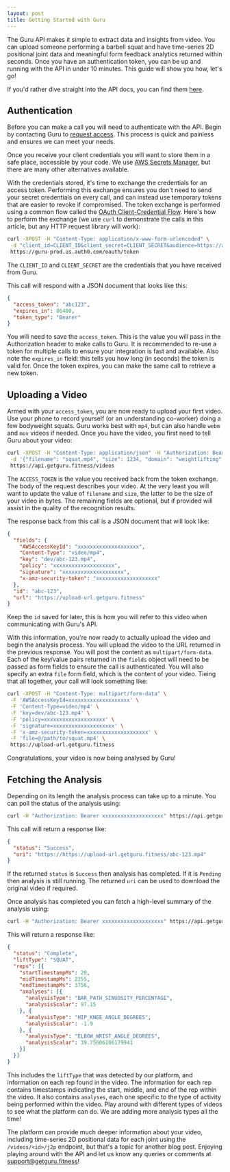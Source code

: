 ```yaml
---
layout: post
title: Getting Started with Guru
---
```


The Guru API makes it simple to extract data and insights from video. You can upload someone performing a barbell squat
and have time-series 2D positional joint data and meaningful form feedback analytics returned within seconds.
Once you have an authentication token, you can be up and running with the API in under 10 minutes. This guide will show
you how, let's go!

If you'd rather dive straight into the API docs, you can find them [here](https://docs.getguru.fitness).

## Authentication
Before you can make a call you will need to authenticate with the API.
Begin by contacting Guru to [request access](mailto:support@getguru.fitness?subject=Access+Request).
This process is quick and painless and ensures we can meet your needs.

Once you receive your client credentials you will want to store them in a safe place, accessible by your code.
We use [AWS Secrets Manager](https://aws.amazon.com/secrets-manager), but there are many other alternatives
available.

With the credentials stored, it's time to exchange the credentials for an access token.
Performing this exchange ensures you don't need to send your secret credentials on every call, and can
instead use temporary tokens that are easier to revoke if compromised.
The token exchange is performed using a common flow called the [OAuth Client-Credential Flow](https://auth0.com/docs/get-started/authentication-and-authorization-flow/client-credentials-flow).
Here's how to perform the exchange (we use `curl` to demonstrate the calls in this article, but any HTTP request library will work):
```bash
curl -XPOST -H "Content-Type: application/x-www-form-urlencoded" \
 -d "client_id=CLIENT_ID&client_secret=CLIENT_SECRET&audience=https://api.formguru.fitness/&grant_type=client_credentials" \
 https://guru-prod.us.auth0.com/oauth/token
```
The `CLIENT_ID` and `CLIENT_SECRET` are the credentials that you have received from Guru.

This call will respond with a JSON document that looks like this:
```json
{
  "access_token": "abc123",
  "expires_in": 86400,
  "token_type": "Bearer"
}
```
You will need to save the `access_token`. This is the value you will pass in the Authorization header to make calls to Guru.
It is recommended to re-use a token for multiple calls to ensure your integration is fast and available.
Also note the `expires_in` field: this tells you how long (in seconds) the token is valid for.
Once the token expires, you can make the same call to retrieve a new token.

## Uploading a Video
Armed with your `access_token`, you are now ready to upload your first video.
Use your phone to record yourself (or an understanding co-worker) doing a few bodyweight squats.
Guru works best with `mp4`, but can also handle `webm` and `mov` videos if needed.
Once you have the video, you first need to tell Guru about your video:
```bash
curl -XPOST -H "Content-Type: application/json" -H "Authorization: Bearer ACCESS_TOKEN" \
 -d '{"filename": "squat.mp4", "size": 1234, "domain": "weightlifting", "activity": "squat", "repCount": 5, "source": "my-service"}' \
 https://api.getguru.fitness/videos
```
The `ACCESS_TOKEN` is the value you received back from the token exchange.
The body of the request describes your video.
At the very least you will want to update the value of `filename` and `size`, the latter to be the size
of your video in bytes. The remaining fields are optional, but if provided will assist in the quality
of the recognition results.

The response back from this call is a JSON document that will look like:
```json
{
  "fields": {
    "AWSAccessKeyId": "xxxxxxxxxxxxxxxxxxxx",
    "Content-Type": "video/mp4",
    "key": "dev/abc-123.mp4",
    "policy": "xxxxxxxxxxxxxxxxxxxx",
    "signature": "xxxxxxxxxxxxxxxxxxxx",
    "x-amz-security-token": "xxxxxxxxxxxxxxxxxxxx"
  },
  "id": "abc-123",
  "url": "https://upload-url.getguru.fitness"
}
```
Keep the `id` saved for later, this is how you will refer to this video when communicating with Guru's API.

With this information, you're now ready to actually upload the video and begin the analysis process.
You will upload the video to the URL returned in the previous response.
You will post the content as `multipart/form-data`.
Each of the key/value pairs returned in the `fields` object will need to be passed as form fields to ensure
the call is authenticated. You will also specify an extra `file` form field, which is the content of your video.
Tieing that all together, your call will look something like:
```bash
curl -XPOST -H "Content-Type: multipart/form-data" \
 -F 'AWSAccessKeyId=xxxxxxxxxxxxxxxxxxxx' \
 -F 'Content-Type=video/mp4' \
 -F 'key=dev/abc-123.mp4' \
 -F 'policy=xxxxxxxxxxxxxxxxxxxx' \
 -F 'signature=xxxxxxxxxxxxxxxxxxxx' \
 -F 'x-amz-security-token=xxxxxxxxxxxxxxxxxxxx' \
 -F 'file=@/path/to/squat.mp4' \
 https://upload-url.getguru.fitness
```
Congratulations, your video is now being analysed by Guru!

## Fetching the Analysis
Depending on its length the analysis process can take up to a minute. You can poll the status of the analysis using:
```bash
curl -H "Authorization: Bearer xxxxxxxxxxxxxxxxxxxx" https://api.getguru.fitness/videos/abc-123
```
This call will return a response like:
```json
{
  "status": "Success",
  "uri": "https://https://upload-url.getguru.fitness/abc-123.mp4"
}
```
If the returned `status` is `Success` then analysis has completed.
If it is `Pending` then analysis is still running.
The returned `uri` can be used to download the original video if required.

Once analysis has completed you can fetch a high-level summary of the analysis using:
```bash
curl -H "Authorization: Bearer xxxxxxxxxxxxxxxxxxxx" https://api.getguru.fitness/videos/abc-123/analysis
```
This will return a response like:
```json
{
  "status": "Complete",
  "liftType": "SQUAT",
  "reps": [{
    "startTimestampMs": 20,
    "midTimestampMs": 2255,
    "endTimestampMs": 3756,
    "analyses": [{
      "analysisType": "BAR_PATH_SINUOSITY_PERCENTAGE",
      "analysisScalar": 97.15
    }, {
      "analysisType": "HIP_KNEE_ANGLE_DEGREES",
      "analysisScalar": -1.9
    }, {
      "analysisType": "ELBOW_WRIST_ANGLE_DEGREES",
      "analysisScalar": 39.75606106179941
    }]
  }]
}
```
This includes the `liftType` that was detected by our platform, and information on each rep
found in the video. The information for each rep contains  timestamps indicating the start, middle, and
end of the rep within the video. It also contains `analyses`, each one specific to the type of activity
being performed within the video. Play around with different types of videos to see what the platform can do.
We are adding more analysis types all the time!

The platform can provide much deeper information about your video, including time-series 2D positional data for
each joint using the `/videos/<id>/j2p` endpoint, but that's a topic for another blog post. Enjoying playing around with the API and let us know any
queries or comments at support@getguru.fitness!
